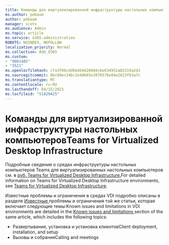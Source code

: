```yaml
---
title: Команды для виртуализированной инфраструктуры настольных компьютеров
ms.author: pebaum
author: pebaum
manager: scotv
ms.audience: Admin
ms.topic: article
ms.service: o365-administration
ROBOTS: NOINDEX, NOFOLLOW
localization_priority: Normal
ms.collection: Adm_O365
ms.custom:
- "9001485"
- "3521"
ms.openlocfilehash: c7a3f6bcdd6b4b9d260d4cbe634952a02319a242
ms.sourcegitcommit: 8bc60ec34bc1e40685e3976576e04a2623f63a7c
ms.translationtype: MT
ms.contentlocale: ru-RU
ms.lasthandoff: 04/15/2021
ms.locfileid: "51829425"
---
```

# <a name="teams-for-virtualized-desktop-infrastructure"></a><span data-ttu-id="cb5c6-102">Команды для виртуализированной инфраструктуры настольных компьютеров</span><span class="sxs-lookup"><span data-stu-id="cb5c6-102">Teams for Virtualized Desktop Infrastructure</span></span>

<span data-ttu-id="cb5c6-103">Подробные сведения о средах инфраструктуры настольных компьютеров Teams для виртуализированных настольных компьютеров см. в [руб. Teams for Virtualized Desktop Infrastructure.](https://docs.microsoft.com/microsoftteams/teams-for-vdi)</span><span class="sxs-lookup"><span data-stu-id="cb5c6-103">For detailed information on Teams for Virtualized Desktop Infrastructure environments, see [Teams for Virtualized Desktop Infrastructure](https://docs.microsoft.com/microsoftteams/teams-for-vdi).</span></span>

<span data-ttu-id="cb5c6-104">Известные проблемы и ограничения в средах VDI подробно описаны в разделе [Известные ](https://docs.microsoft.com/microsoftteams/teams-for-vdi#known-issues-and-limitations) проблемы и ограничения той же статьи, которая включает следующие темы:</span><span class="sxs-lookup"><span data-stu-id="cb5c6-104">Known issues and limitations in VDI environments are detailed in the [Known issues and limitations ](https://docs.microsoft.com/microsoftteams/teams-for-vdi#known-issues-and-limitations) section of the same article, which includes the following topics:</span></span>
 - <span data-ttu-id="cb5c6-105">Развертывание, установка и установка клиентов</span><span class="sxs-lookup"><span data-stu-id="cb5c6-105">Client deployment, installation, and setup</span></span>
 - <span data-ttu-id="cb5c6-106">Вызовы и собрания</span><span class="sxs-lookup"><span data-stu-id="cb5c6-106">Calling and meetings</span></span>